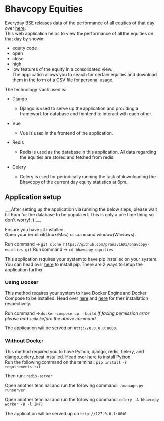 # Bhavcopy Equities

Everyday BSE releases data of the performance of all equities of that day over [here](https://www.bseindia.com/markets/MarketInfo/BhavCopy.aspx).<br>
This web application helps to view the performance of all the equities on that day by showin:
* equity code
* open
* close
* high
* low
features of the equity in a consolidated view.<br>
The application allows you to search for certain equities and download them in the form of a CSV file for personal usage.

The technology stack used is:

* Django
    * Django is used to serve up the application and providing a framework for database and frontend to interact with each other.

* Vue
    * Vue is used in the frontend of the application.

* Redis
    * Redis is used as the database in this application. All data regarding the equities are stored and fetched from redis.

* Celery
    * Celery is used for periodically running the task of downloading the Bhavcopy of the current day equity statistics at 6pm.

## Application setup
___After setting up the application via running the below steps, please wait till 6pm for the database to be populated. This is only a one time thing so don't worry! ;) ___

Ensure you have git installed.<br>
Open your terminal(Linux/Mac) or command window(Windows).<br>

Run command -> `git clone https://github.com/pranav1601/bhavcopy-equities.git`
Run command -> `cd bhavcopy-equities`

This application requires your system to have pip installed on your system. You can head over [here](https://pip.pypa.io/en/stable/installing/) to install pip. There are 2 ways to setup the application further.

### Using Docker

This method requires your system to have Docker Engine and Docker Compose to be installed. Head over [here](https://docs.docker.com/engine/install/) and [here](https://docs.docker.com/engine/install/) for their installation respectively.<br>

Run command -> `docker-compose up --build`
_If facing permission error please add `sudo` before the above command_

The application will be served on `http://0.0.0.0:8000`.

### Without Docker

This method required you to have Python, django, redis, Celery, and django_celery_beat installed.
Head over [here](https://www.python.org/downloads/) to install Python.<br>
Run the following command on the terminal:
`pip install -r requirements.txt`

Then run:
`redis-server`

Open another terminal and run the following command:
`.\manage.py runserver`

Open another terminal and run the following command:
`celery -A bhavcopy worker -B -l INFO`

The application will be served up on `http://127.0.0.1:8000`.



